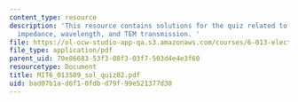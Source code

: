 ```yaml
---
content_type: resource
description: 'This resource contains solutions for the quiz related to amplitude,
  impedance, wavelength, and TEM transmission. '
file: https://ol-ocw-studio-app-qa.s3.amazonaws.com/courses/6-013-electromagnetics-and-applications-spring-2009/bad07b1ad6f10fdbd79f99e521377d30_MIT6_013S09_sol_quiz02.pdf
file_type: application/pdf
parent_uid: 70e86683-53f3-08f3-03f7-503d4e4e3f60
resourcetype: Document
title: MIT6_013S09_sol_quiz02.pdf
uid: bad07b1a-d6f1-0fdb-d79f-99e521377d30
---
```

